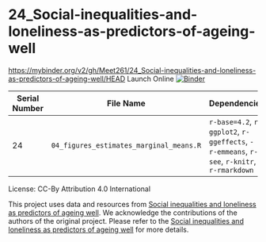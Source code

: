# 24_Social-inequalities-and-loneliness-as-predictors-of-ageing-well

https://mybinder.org/v2/gh/Meet261/24_Social-inequalities-and-loneliness-as-predictors-of-ageing-well/HEAD
Launch Online [![Binder](https://mybinder.org/badge_logo.svg)](https://notebooks.gesis.org/binder/v2/gh/Meet261/24_Social-inequalities-and-loneliness-as-predictors-of-ageing-well/HEAD)

| **Serial Number** | **File Name**                          | **Dependencies**                                                                                             | **Reproducibility Status** | **Issue/Obstacle**                                                                                                                                                                   |
|-------------------|----------------------------------------|--------------------------------------------------------------------------------------------------------------|----------------------------|---------------------------------------------------------------------------------------------------------------------------------------------------------------------------------------|
| 24                | `04_figures_estimates_marginal_means.R` | `r-base=4.2`, `r-ggplot2`, `r-ggeffects`, `- r-emmeans`, `r-see`, `r-knitr`, `r-rmarkdown` | Not Reproducible               | Error in `.reconstruct_focal_terms(terms, model)`: object 'model3' not found.                                                    |


License: CC-By Attribution 4.0 International

This project uses data and resources from [Social inequalities and loneliness as predictors of ageing well](https://osf.io/dcw4x/). We acknowledge the contributions of the authors of the original project. Please refer to the [Social inequalities and loneliness as predictors of ageing well](https://osf.io/dcw4x/) for more details.
